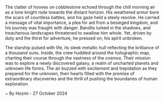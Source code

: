 
The clatter of hooves on cobblestone echoed through the chill morning air as a lone knight rode towards the distant horizon. His weathered armor bore the scars of countless battles, and his gaze held a steely resolve. He carried a message of vital importance, a plea for aid from a besieged kingdom, and his journey was fraught with danger. Bandits lurked in the shadows, and treacherous landscapes threatened to swallow him whole. Yet, driven by duty and the thirst for adventure, he pressed on, his spirit unbroken. 

The starship pulsed with life, its sleek metallic hull reflecting the brilliance of a thousand suns. Inside, the crew huddled around the holographic map, charting their course through the vastness of the cosmos. Their mission was to explore a newly discovered galaxy, a realm of uncharted planets and unknown life forms. The air buzzed with excitement and trepidation as they prepared for the unknown, their hearts filled with the promise of extraordinary discoveries and the thrill of pushing the boundaries of human exploration. 

~ By Hozmi - 27 October 2024
